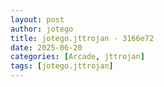 ```yaml
---
layout: post
author: jotego
title: jotego.jttrojan - 3166e72
date: 2025-06-20
categories: [Arcade, jttrojan]
tags: [jotego.jttrojan]
---
```


